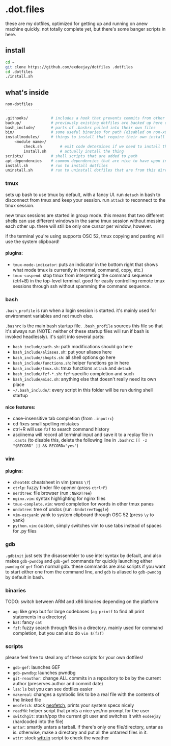 # .dot.files

these are my dotfiles, optimized for getting up and running on anew machine quickly. not totally complete yet, but there's some banger scripts in here.


## install

```bash
cd ~
git clone https://github.com/exdeejay/dotfiles .dotfiles
cd .dotfiles
./install.sh
```

## what's inside

```bash
non-dotfiles
---------------

.githooks/          # includes a hook that prevents commits from other accounts
backup/             # previously existing dotfiles are backed up here on install
bash_include/       # parts of .bashrc pulled into their own files
bin/                # some useful binaries for path (disabled on non-x86_64)
installmodules/     # things to install that require their own install method
    <module name>/
        check.sh        # exit code determines if we need to install this thing
        install.sh      # actually install the thing
scripts/            # shell scripts that are added to path
apt-dependencies    # common dependencies that are nice to have upon install
install.sh          # run to install dotfiles
uninstall.sh        # run to uninstall dotfiles that are from this directory
```

### tmux

sets up bash to use tmux by default, with a fancy UI. run `detach` in bash to disconnect from tmux and keep your session. run `attach` to reconnect to the tmux session.

new tmux sessions are started in group mode. this means that two different shells can use different windows in the same tmux session without messing each other up. there will still be only one cursor per window, however.

if the terminal you're using supports OSC 52, tmux copying and pasting will use the system clipboard!

#### plugins:
- `tmux-mode-indicator`: puts an indicator in the bottom right that shows what mode tmux is currently in (normal, command, copy, etc.)
- `tmux-suspend`: stop tmux from interpreting the command sequence (ctrl+B) in the top-level terminal. good for easily controlling remote tmux sessions through ssh without spamming the command sequence.

### bash

`.bash_profile` is run when a login session is started. it's mainly used for environment variables and not much else.

`.bashrc` is the main bash startup file. `.bash_profile` sources this file so that it's always run (NOTE: neither of these startup files will run if bash is invoked headlessly). it's split into several parts:

- `bash_include/path.sh`: path modifications should go here
- `bash_include/aliases.sh`: put your aliases here
- `bash_include/shopts.sh`: all shell options go here
- `bash_include/functions.sh`: helper functions go in here
- `bash_include/tmux.sh`: tmux functions `attach` and `detach`
- `bash_include/fzf-*.sh`: `fzf`-specific completion and such
- `bash_include/misc.sh`: anything else that doesn't really need its own place
- `~/.bash_include/`: every script in this folder will be run during shell startup

#### nice features:
- case-insensitive tab completion (from `.inputrc`)
- cd fixes small spelling mistakes
- ctrl+R will use `fzf` to search command history
- asciinema will record all terminal input and save it to a replay file in `.casts` (to disable this, delete the following line in `.bashrc`: `[[ -z "$RECORD" ]] && RECORD="yes"`)

### vim

#### plugins:
- `cheat40`: cheatsheet in vim (press `\?`)
- `ctrlp`: fuzzy finder file opener (press `ctrl+P`)
- `nerdtree`: file browser (run `:NERDTree`)
- `nginx.vim`: syntax highlighting for nginx files
- `tmux-complete.vim`: word completion for words in other tmux panes
- `undotree`: tree of undos (run `:UndotreeToggle`)
- `vim-oscyank`: yank to system clipboard through OSC 52 (press `\y` to yank)
- `python.vim`: custom, simply switches vim to use tabs instead of spaces for .py files


### gdb

`.gdbinit` just sets the disassembler to use intel syntax by default, and also makes `gdb-pwndbg` and `gdb-gef` commands for quickly launching either `pwndbg` or `gef` from normal gdb. these commands are also scripts if you want to start either one from the command line, and `gdb` is aliased to `gdb-pwndbg` by default in bash.

### binaries

TODO: switch between ARM and x86 binaries depending on the platform

- `ag`: like grep but for large codebases (`ag printf` to find all print statements in a directory)
- `bat`: fancy `cat`
- `fzf`: fuzzy search through files in a directory. mainly used for command completion, but you can also do `vim $(fzf)`


### scripts

please feel free to steal any of these scripts for your own dotfiles! 

- `gdb-gef`: launches GEF
- `gdb-pwndbg`: launches pwndbg
- `git-reauthor`: change ALL commits in a repository to be by the current author (preserves author and commit date)
- `lsa`: `ls` but you can see dotfiles easier
- `makereal`: changes a symbolic link to be a real file with the contents of the linked file
- `neofetch`: stock [neofetch](https://github.com/dylanaraps/neofetch), prints your system specs nicely
- `readYN`: helper script that prints a nice yes/no prompt for the user
- `switchgit`: stash/pop the current git user and switches it with `exdeejay` (hardcoded into the file)
- `untar`: smartly untars a tarball. if there's only one file/directory, untar as is. otherwise, make a directory and put all the untarred files in it.
- `wttr`: stock [wttr.in](https://github.com/chubin/wttr.in) script to check the weather
